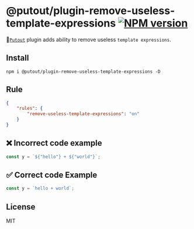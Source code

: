 # @putout/plugin-remove-useless-template-expressions [![NPM version][NPMIMGURL]][NPMURL]

[NPMIMGURL]: https://img.shields.io/npm/v/@putout/plugin-remove-useless-template-expressions.svg?style=flat&longCache=true
[NPMURL]: https://npmjs.org/package/@putout/plugin-remove-useless-template-expressions"npm"

🐊[`Putout`](https://github.com/coderaiser/putout) plugin adds ability to remove useless `template expressions`.

## Install

```
npm i @putout/plugin-remove-useless-template-expressions -D
```

## Rule

```json
{
    "rules": {
        "remove-useless-template-expressions": "on"
    }
}
```

## ❌ Incorrect code example

```js
const y = `${"hello"} + ${"world"}`;
```

## ✅ Correct code Example

```js
const y = `hello + world`;
```

## License

MIT
